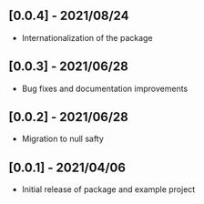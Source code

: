 ## [0.0.4] - 2021/08/24

* Internationalization of the package

## [0.0.3] - 2021/06/28

* Bug fixes and documentation improvements

## [0.0.2] - 2021/06/28

* Migration to null safty


## [0.0.1] - 2021/04/06

* Initial release of package and example project

